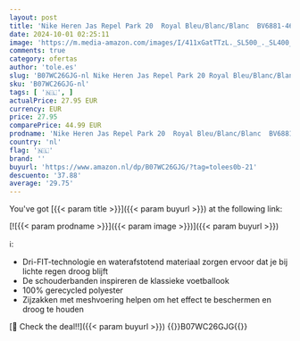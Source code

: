 ```yaml
---
layout: post
title: 'Nike Heren Jas Repel Park 20  Royal Bleu/Blanc/Blanc  BV6881-463  XL'
date: 2024-10-01 02:25:11
image: 'https://m.media-amazon.com/images/I/411xGatTTzL._SL500_._SL400_.jpg'
comments: true
category: ofertas
author: 'tole.es'
slug: 'B07WC26GJG-nl Nike Heren Jas Repel Park 20 Royal Bleu/Blanc/Blanc...'
sku: 'B07WC26GJG-nl'
tags: [ '🇳🇱', ]
actualPrice: 27.95 EUR
currency: EUR
price: 27.95
comparePrice: 44.99 EUR
prodname: 'Nike Heren Jas Repel Park 20  Royal Bleu/Blanc/Blanc  BV6881-463  XL'
country: 'nl'
flag: '🇳🇱'
brand: ''
buyurl: 'https://www.amazon.nl/dp/B07WC26GJG/?tag=tolees0b-21'
descuento: '37.88'
average: '29.75'
---
```


You've got [{{< param title >}}]({{< param buyurl >}}) at the following link:

[![{{< param prodname >}}]({{< param image >}})]({{< param buyurl >}})

ℹ️:

- Dri-FIT-technologie en waterafstotend materiaal zorgen ervoor dat je bij lichte regen droog blijft
- De schouderbanden inspireren de klassieke voetballook
- 100% gerecycled polyester
- Zijzakken met meshvoering helpen om het effect te beschermen en droog te houden

[🛒 Check the deal!!]({{< param buyurl >}})
{{<world>}}B07WC26GJG{{</world>}}
